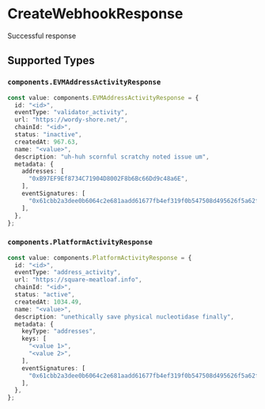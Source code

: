 # CreateWebhookResponse

Successful response


## Supported Types

### `components.EVMAddressActivityResponse`

```typescript
const value: components.EVMAddressActivityResponse = {
  id: "<id>",
  eventType: "validator_activity",
  url: "https://wordy-shore.net/",
  chainId: "<id>",
  status: "inactive",
  createdAt: 967.63,
  name: "<value>",
  description: "uh-huh scornful scratchy noted issue um",
  metadata: {
    addresses: [
      "0xB97EF9Ef8734C71904D8002F8b6Bc66Dd9c48a6E",
    ],
    eventSignatures: [
      "0x61cbb2a3dee0b6064c2e681aadd61677fb4ef319f0b547508d495626f5a62f64",
    ],
  },
};
```

### `components.PlatformActivityResponse`

```typescript
const value: components.PlatformActivityResponse = {
  id: "<id>",
  eventType: "address_activity",
  url: "https://square-meatloaf.info",
  chainId: "<id>",
  status: "active",
  createdAt: 1034.49,
  name: "<value>",
  description: "unethically save physical nucleotidase finally",
  metadata: {
    keyType: "addresses",
    keys: [
      "<value 1>",
      "<value 2>",
    ],
    eventSignatures: [
      "0x61cbb2a3dee0b6064c2e681aadd61677fb4ef319f0b547508d495626f5a62f64",
    ],
  },
};
```

